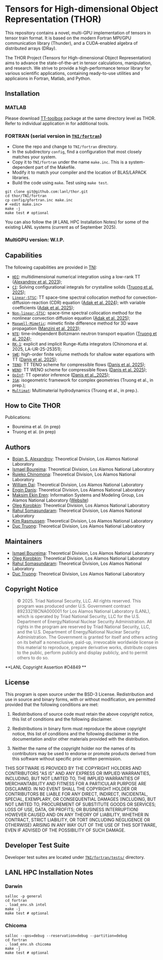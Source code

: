 # Tensors for High-dimensional Object Representation (THOR)

This repository contains a novel, multi-GPU implementation of tensors in tensor train format.  It is based on the modern Fortran MPI/GPU communication library (Thunder), and a CUDA-enabled algebra of distributed arrays (DRay).

The THOR Project (Tensors for High-dimensional Object Representation) aims to advance the state-of-the-art in tensor calculations, manipulation, and research. 
We strive to provide a high-performance tensor library for various scientific applications, containing ready-to-use utilities and applicaions in Fortran, Matlab, and Python. 

## Installation

### MATLAB

Please download [TT-toolbox](https://github.com/oseledets/TT-Toolbox) package at the same directory level as THOR. Refer to individual application in for additional tools.

### FORTRAN (serial version in [```TNI/fortran```](TNI/fortran))

* Clone the repo and change to `TNI/fortran` directory.
* In the subdirectory `config`, find a configuration that most closely matches your system.
* Copy it to `TNI/fortran` under the name `make.inc`. This is a system-dependent part of the Makefile.
* Modify it to match your compiler and the location of BLAS/LAPACK libraries.
* Build the code using `make`. Test using `make test`.

```shell
git clone git@github.com:lanl/thor.git
cd thor/TNI/fortran
cp config/gfortran.inc make.inc
# <edit make.inc>
make -j
make test # optional
```

You can also follow the (# LANL HPC Installation Notes) for some of the existing LANL systems (current as of September 2025).

### MultiGPU version: W.I.P.

## Capabilities

The following capabilities are provided in [TNI](TNI):
- [```HDI```](TNI/examples/HDI): multidimensional numerical integration using a low-rank TT ([Alexandrov et al. 2023](https://doi.org/10.3390/math11030534));
- [```CI```](TNI/examples/CI): Solving configurational integrals for crystalline solids ([Truong et al. 2025](https://arxiv.org/abs/2505.21826));
- [```Linear-STSC```](TNI/examples/Linear-STSC): TT space-time spectral collocation method for convection-diffusion-reaction
           (CDR) equation ([Adak et al. 2024](https://arxiv.org/abs/2402.18073));
           with variable coefficients ([Adak et al. 2025](https://www.mdpi.com/2227-7390/13/14/2277));
- [```Non-linear-STSC```](TNI/examples/Non-linear-STSC): space-time spectral collocation method for the nonlinear convection diffusion equation ([Adak et al. 2025](https://arxiv.org/abs/2406.02505));
- [```Maxwell-Mimetic```](TNI/examples/Maxwell-Mimetic): mimetic finite difference method for 3D wave propagation ([Manzini et al. 2023](https://doi.org/10.1016/j.matcom.2023.03.026));
- [```NTE```](TNI/examples/NTE): time-independent Boltzmann neutron transport equation ([Truong et al. 2024](https://www.sciencedirect.com/science/article/pii/S002199912400192X));
- [```RK-1```](TNI/examples/RK-1): explicit and implicit Runge-Kutta integrators (Chinomona et al. 2025, LA-UR-25-25351);
- [```SWE```](TNI/examples/SWE): high-order finite volume methods for shallow water equations with TT ([Danis et al. 2025](https://doi.org/10.1175/MWR-D-24-0165.1));
- [```TENO```](TNI/examples/TENO): TT TENO scheme for compressible flows ([Danis et al. 2025](https://doi.org/10.2514/6.2025-0304));
- [```WENO```](TNI/examples/WENO): TT WENO scheme for compressible flows ([Danis et al. 2025](https://doi.org/10.1016/j.jcp.2025.113891));
- [```OpInf```](TNI/examples/OpInf): TT operator inference ([Danis et al._2025](https://doi.org/10.48550/arXiv.2509.08071));
- [```IGA```](TNI/examples/IGA): isogeometric framework for complex geometries (Truong et al., in prep.);
- [```Multimat```](TNI/examples/Multimat): Multimaterial hydrodynamics (Truong et al., in prep.).


## How to Cite THOR

Publications:
 * Boureima et al. (in prep)
 * Truong et al. (in prep)

## Authors
- [Boian S. Alexandrov](mailto:boian@lanl.gov): Theoretical Division, Los Alamos National Laboratory
- [Ismael Boureima](mailto:iboureima@lanl.gov): Theoretical Division, Los Alamos National Laboratory
- [Rujeko Chinomona](mailto:crujeko@lanl.gov): Theoretical Division, Los Alamos National Laboratory
- [William Dai](mailto:dai@lanl.gov): Theoretical Division, Los Alamos National Laboratory
- [Engin Danis](mailto:danis@lanl.gov): Theoretical Division, Los Alamos National Laboratory
- [Maksim Ekin Eren](mailto:maksim@lanl.gov): Information Systems and Modeling Group, Los Alamos National Laboratory ([Website](https://www.maksimeren.com/))
- [Oleg Korobkin](mailto:korobkin@lanl.gov): Theoretical Division, Los Alamos National Laboratory
- [Rahul Somasundaram](mailto:rahul@lanl.gov): Theoretical Division, Los Alamos National Laboratory
- [Kim Rasmussen](mailto:kor@lanl.gov): Theoretical Division, Los Alamos National Laboratory
- [Duc Truong](mailto:dptruong@lanl.gov): Theoretical Division, Los Alamos National Laboratory

## Maintainers
- [Ismael Boureima](mailto:iboureima@lanl.gov): Theoretical Division, Los Alamos National Laboratory
- [Oleg Korobkin](mailto:korobkin@lanl.gov): Theoretical Division, Los Alamos National Laboratory
- [Rahul Somasundaram](mailto:rahul@lanl.gov): Theoretical Division, Los Alamos National Laboratory
- [Duc Truong](mailto:dptruong@lanl.gov): Theoretical Division, Los Alamos National Laboratory

## Copyright Notice
>© 2025. Triad National Security, LLC. All rights reserved.
This program was produced under U.S. Government contract 89233218CNA000001 for Los Alamos
National Laboratory (LANL), which is operated by Triad National Security, LLC for the U.S.
Department of Energy/National Nuclear Security Administration. All rights in the program are
reserved by Triad National Security, LLC, and the U.S. Department of Energy/National Nuclear
Security Administration. The Government is granted for itself and others acting on its behalf a
nonexclusive, paid-up, irrevocable worldwide license in this material to reproduce, prepare
derivative works, distribute copies to the public, perform publicly and display publicly, and to permit
others to do so.

**LANL Copyright Assertion #O4849 **

## License
This program is open source under the BSD-3 License.
Redistribution and use in source and binary forms, with or without modification, are permitted
provided that the following conditions are met:

1. Redistributions of source code must retain the above copyright notice, this list of conditions and
the following disclaimer.
 
2. Redistributions in binary form must reproduce the above copyright notice, this list of conditions
and the following disclaimer in the documentation and/or other materials provided with the
distribution.
 
3. Neither the name of the copyright holder nor the names of its contributors may be used to endorse
or promote products derived from this software without specific prior written permission.

THIS SOFTWARE IS PROVIDED BY THE COPYRIGHT HOLDERS AND CONTRIBUTORS "AS
IS" AND ANY EXPRESS OR IMPLIED WARRANTIES, INCLUDING, BUT NOT LIMITED TO, THE
IMPLIED WARRANTIES OF MERCHANTABILITY AND FITNESS FOR A PARTICULAR
PURPOSE ARE DISCLAIMED. IN NO EVENT SHALL THE COPYRIGHT HOLDER OR
CONTRIBUTORS BE LIABLE FOR ANY DIRECT, INDIRECT, INCIDENTAL, SPECIAL,
EXEMPLARY, OR CONSEQUENTIAL DAMAGES (INCLUDING, BUT NOT LIMITED TO,
PROCUREMENT OF SUBSTITUTE GOODS OR SERVICES; LOSS OF USE, DATA, OR PROFITS;
OR BUSINESS INTERRUPTION) HOWEVER CAUSED AND ON ANY THEORY OF LIABILITY,
WHETHER IN CONTRACT, STRICT LIABILITY, OR TORT (INCLUDING NEGLIGENCE OR
OTHERWISE) ARISING IN ANY WAY OUT OF THE USE OF THIS SOFTWARE, EVEN IF
ADVISED OF THE POSSIBILITY OF SUCH DAMAGE.


## Developer Test Suite
Developer test suites are located under [```TNI/fortran/tests/```](TNI/fortran/tests/) directory.

## LANL HPC Installation Notes

### Darwin
```shell
salloc -p general
cd fortran
. load_env.sh intel
make -j
make test # optional
```

### Chicoma
```shell
salloc --qos=debug --reservation=debug --partition=debug
cd fortran
. load_env.sh chicoma
make -j
make test # optional
```
